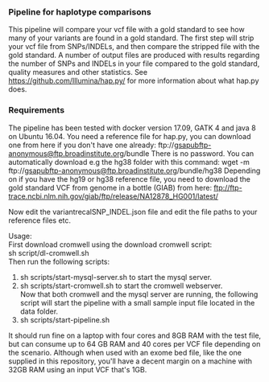 ### Pipeline for haplotype comparisons

This pipeline will compare your vcf file with a gold standard to see how many of your variants 
are found in a gold standard. The first step will strip your vcf file from SNPs/INDELs, and then
compare the stripped file with the gold standard. A number of output files are produced with 
results regarding the number of SNPs and INDELs in your file compared to the gold standard, 
quality measures and other statistics. See https://github.com/Illumina/hap.py/ for more information
about what hap.py does.  



### Requirements  
The pipeline has been tested with docker version 17.09, GATK 4 and java 8 on Ubuntu 16.04.
You need a reference file for hap.py, you can download one from here if you don't have one already: ftp://gsapubftp-anonymous@ftp.broadinstitute.org/bundle
There is no password. You can automatically download e.g the hg38 folder with this command:
wget -m ftp://gsapubftp-anonymous@ftp.broadinstitute.org/bundle/hg38
Depending on if you have the hg19 or hg38 reference file, you need to download the gold standard VCF from 
genome in a bottle (GIAB) from here: ftp://ftp-trace.ncbi.nlm.nih.gov/giab/ftp/release/NA12878_HG001/latest/  

Now edit the variantrecalSNP_INDEL.json file and edit the file paths to your reference files etc.

Usage:  
First download cromwell using the download cromwell script:  
sh script/dl-cromwell.sh  
Then run the following scripts:  
1. sh scripts/start-mysql-server.sh to start the mysql server.  
2. sh scripts/start-cromwell.sh to start the cromwell webserver.  
Now that both cromwell and the mysql server are running, the following script will start the 
pipeline with a small sample input file located in the data folder.
3. sh scripts/start-pipeline.sh

It should run fine on a laptop with four cores and 8GB RAM with the test file, but can consume 
up to 64 GB RAM and 40 cores per VCF file depending on the scenario. Although when used with an 
exome bed file, like the one supplied in this repository, you'll have a decent margin on a machine 
with 32GB RAM using an input VCF that's 1GB.

